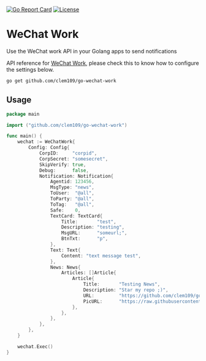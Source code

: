 [![Go Report Card](https://goreportcard.com/badge/clem109/go-wechat-work)](https://goreportcard.com/report/clem109/go-wechat-work)
[![License](https://img.shields.io/badge/License-MIT-blue.svg)](https://github.com/clem109/go-wechat-work/blob/master/LICENSE)

# WeChat Work

Use the WeChat work API in your Golang apps to send notifications

API reference for [WeChat Work](https://work.weixin.qq.com/api/doc#10167), please check this to know how to configure the settings below.

```bash
go get github.com/clem109/go-wechat-work
```

## Usage

```go
package main

import ("github.com/clem109/go-wechat-work")

func main() {
	wechat := WeChatWork{
		Config: Config{
			CorpID:     "corpid",
			CorpSecret: "somesecret",
			SkipVerify: true,
			Debug:      false,
			Notification: Notification{
				Agentid: 123456,
				MsgType: "news",
				ToUser:  "@all",
				ToParty: "@all",
				ToTag:   "@all",
				Safe:    0,
				TextCard: TextCard{
					Title:       "test",
					Description: "testing",
					MsgURL:      "someurl;",
					BtnTxt:      "p",
				},
				Text: Text{
					Content: "text message test",
				},
				News: News{
					Articles: []Article{
						Article{
							Title:       "Testing News",
							Description: "Star my repo ;)",
							URL:         "https://github.com/clem109/go-wechat-work",
							PicURL:      "https://raw.githubusercontent.com/clem109/glowing-gopher/master/gopher.jpeg",
						},
					},
				},
			},
		},
	}

	wechat.Exec()
}
```
